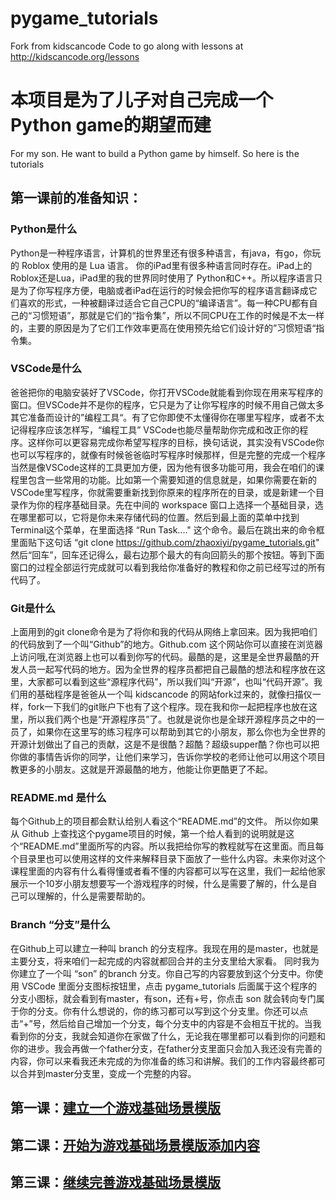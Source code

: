 # pygame_tutorials
Fork from kidscancode
Code to go along with lessons at http://kidscancode.org/lessons

# 本项目是为了儿子对自己完成一个Python game的期望而建
For my son. He want to build a Python game by himself. So here is the tutorials

## 第一课前的准备知识： 
### Python是什么
Python是一种程序语言，计算机的世界里还有很多种语言，有java，有go，你玩的 Roblox 使用的是 Lua 语言。 你的iPad里有很多种语言同时存在。iPad上的Roblox还是Lua，iPad里的我的世界同时使用了 Python和C++。所以程序语言只是为了你写程序方便，电脑或者iPad在运行的时候会把你写的程序语言翻译成它们喜欢的形式，一种被翻译过适合它自己CPU的“编译语言”。每一种CPU都有自己的“习惯短语”，那就是它们的“指令集”，所以不同CPU在工作的时候是不太一样的，主要的原因是为了它们工作效率更高在使用预先给它们设计好的”习惯短语“指令集。

### VSCode是什么
爸爸把你的电脑安装好了VSCode，你打开VSCode就能看到你现在用来写程序的窗口。但VSCode并不是你的程序，它只是为了让你写程序的时候不用自己做太多其它准备而设计的”编程工具“。有了它你即使不太懂得你在哪里写程序，或者不太记得程序应该怎样写，“编程工具” VSCode也能尽量帮助你完成和改正你的程序。这样你可以更容易完成你希望写程序的目标，换句话说，其实没有VSCode你也可以写程序的，就像有时候爸爸临时写程序时候那样，但是完整的完成一个程序当然是像VSCode这样的工具更加方便，因为他有很多功能可用，我会在咱们的课程里包含一些常用的功能。比如第一个需要知道的信息就是，如果你需要在新的VSCode里写程序，你就需要重新找到你原来的程序所在的目录，或是新建一个目录作为你的程序基础目录。先在中间的 workspace 窗口上选择一个基础目录，选在哪里都可以，它将是你未来存储代码的位置。然后到最上面的菜单中找到 Terminal这个菜单，在里面选择 “Run Task...." 这个命令。最后在跳出来的命令框里面贴下这句话 “git clone https://github.com/zhaoxiyi/pygame_tutorials.git" 然后“回车”，回车还记得么，最右边那个最大的有向回箭头的那个按钮。等到下面窗口的过程全部运行完成就可以看到我给你准备好的教程和你之前已经写过的所有代码了。

### Git是什么
上面用到的git clone命令是为了将你和我的代码从网络上拿回来。因为我把咱们的代码放到了一个叫“Github”的地方。Github.com 这个网站你可以直接在浏览器上访问哦,在浏览器上也可以看到你写的代码。最酷的是，这里是全世界最酷的开发人员一起写代码的地方。因为全世界的程序员都把自己最酷的想法和程序放在这里，大家都可以看到这些“源程序代码”，所以我们叫“开源”，也叫“代码开源”。我们用的基础程序是爸爸从一个叫 kidscancode 的网站fork过来的，就像扫描仪一样，fork一下我们的git账户下也有了这个程序。现在我和你一起把程序也放在这里，所以我们两个也是“开源程序员”了。也就是说你也是全球开源程序员之中的一员了，如果你在这里写的练习程序可以帮助到其它的小朋友，那么你也为全世界的开源计划做出了自己的贡献，这是不是很酷？超酷？超级supper酷？你也可以把你做的事情告诉你的同学，让他们来学习，告诉你学校的老师让他可以用这个项目教更多的小朋友。这就是开源最酷的地方，他能让你更酷更了不起。

### README.md 是什么
每个Github上的项目都会默认给别人看这个“README.md”的文件。 所以你如果从 Github 上查找这个pygame项目的时候，第一个给人看到的说明就是这个“README.md”里面所写的内容。所以我把给你写的教程就写在这里面。而且每个目录里也可以使用这样的文件来解释目录下面放了一些什么内容。未来你对这个课程里面的内容有什么看得懂或者看不懂的内容都可以写在这里，我们一起给他家展示一个10岁小朋友想要写一个游戏程序的时候，什么是需要了解的，什么是自己可以理解的，什么是需要帮助的。

### Branch “分支”是什么
在Github上可以建立一种叫 branch 的分支程序。我现在用的是master，也就是主要分支，将来咱们一起完成的内容就都回合并的主分支里给大家看。 同时我为你建立了一个叫 “son” 的branch 分支。你自己写的内容要放到这个分支中。你使用 VSCode 里面分支图标按钮里，点击 pygame_tutorials 后面属于这个程序的分支小图标，就会看到有master，有son，还有+号，你点击 son 就会转向专门属于你的分支。你有什么想说的，你的练习都可以写到这个分支里。你还可以点击“+”号，然后给自己增加一个分支，每个分支中的内容是不会相互干扰的。当我看到你的分支，我就会知道你在家做了什么，无论我在哪里都可以看到你的问题和你的进步。我会再做一个father分支，在father分支里面只会加入我还没有完善的内容，你可以来看我还未完成的为你准备的练习和讲解。我们的工作内容最终都可以合并到master分支里，变成一个完整的内容。

## 第一课：[建立一个游戏基础场景模版](./FirstClass.md)
## 第二课：[开始为游戏基础场景模版添加内容](./class2.md)
## 第三课：[继续完善游戏基础场景模版](./class3.md)



